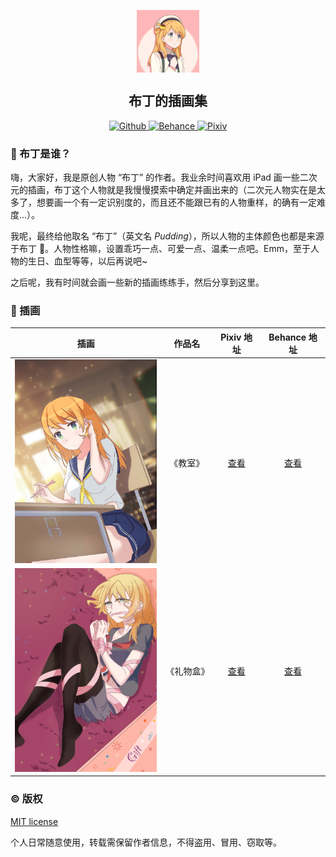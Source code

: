 <p align="center">
 <img width="100px" src="assets/avatar.png" align="center" alt="Github Avatar" />
 <h2 align="center">布丁的插画集</h2>
</p>
<p align="center">
  <a href="https://github.com/windmill0503/pudding-illustration">
  	<img alt="Github" src="https://img.shields.io/badge/GitHub-100000?style=for-the-badge&logo=github&logoColor=white" />
  </a>
  <a href="https://www.behance.net/haoning">
  	<img alt="Behance" src="https://img.shields.io/badge/Behance-105DFB?style=for-the-badge&logo=behance&logoColor=white" />
  </a>
  <a href="https://www.pixiv.net/users/69771423">
  	<img alt="Pixiv" src="https://img.shields.io/badge/Pixiv-147FE4?style=for-the-badge&logo=pixiv&logoColor=white" />
  </a>
</p>

### 🍮 布丁是谁？

嗨，大家好，我是原创人物 “布丁” 的作者。我业余时间喜欢用 iPad 画一些二次元的插画，布丁这个人物就是我慢慢摸索中确定并画出来的（二次元人物实在是太多了，想要画一个有一定识别度的，而且还不能跟已有的人物重样，的确有一定难度...）。

我呢，最终给他取名 “布丁”（英文名 _Pudding_），所以人物的主体颜色也都是来源于布丁 🍮。人物性格嘛，设置乖巧一点、可爱一点、温柔一点吧。Emm，至于人物的生日、血型等等，以后再说吧~

之后呢，我有时间就会画一些新的插画练练手，然后分享到这里。

### 🎨 插画

| 插画 |   作品名   | Pixiv 地址 | Behance 地址 |
| :----------------------------------------------------------: | :----------: | :----------------------------------------------------------: | :----------------------------------------------------------: |
| <img src="assets/1-Classroom.jpg" width="240px"> | 《教室》 | [查看](https://www.pixiv.net/artworks/95340455) | [查看](https://www.behance.net/gallery/134497441/Classroom) |
| <img src="assets/2-Giftbox.jpg" width="240px"> | 《礼物盒》 | [查看](https://www.pixiv.net/artworks/95340507) | [查看](https://www.behance.net/gallery/134497941/Gift-Box) |

### © 版权

[MIT license](https://github.com/windmill0503/pudding-illustration/blob/master/LICENSE)

个人日常随意使用，转载需保留作者信息，不得盗用、冒用、窃取等。
